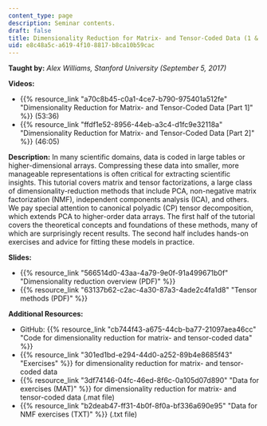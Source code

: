 ```yaml
---
content_type: page
description: Seminar contents.
draft: false
title: Dimensionality Reduction for Matrix- and Tensor-Coded Data (1 & 2)
uid: e8c48a5c-a619-4f10-8817-b8ca10b59cac
---
```

**Taught by:** *Alex Williams, Stanford University (September 5, 2017)*

**Videos:**

- {{% resource_link "a70c8b45-c0a1-4ce7-b790-975401a512fe" "Dimensionality Reduction for Matrix- and Tensor-Coded Data \[Part 1\]" %}} (53:36)
- {{% resource_link "ffdf1e52-8956-44eb-a3c4-d1fc9e32118a" "Dimensionality Reduction for Matrix- and Tensor-Coded Data \[Part 2\]" %}} (46:05)

**Description:** In many scientific domains, data is coded in large tables or higher-dimensional arrays. Compressing these data into smaller, more manageable representations is often critical for extracting scientific insights. This tutorial covers matrix and tensor factorizations, a large class of dimensionality-reduction methods that include PCA, non-negative matrix factorization (NMF), independent components analysis (ICA), and others. We pay special attention to canonical polyadic (CP) tensor decomposition, which extends PCA to higher-order data arrays. The first half of the tutorial covers the theoretical concepts and foundations of these methods, many of which are surprisingly recent results. The second half includes hands-on exercises and advice for fitting these models in practice.

**Slides:**

- {{% resource_link "566514d0-43aa-4a79-9e0f-91a499671b0f" "Dimensionality reduction overview (PDF)" %}}
- {{% resource_link "63137b62-c2ac-4a30-87a3-4ade2c4fa1d8" "Tensor methods (PDF)" %}}

**Additional Resources:**

- GitHub: {{% resource_link "cb744f43-a675-44cb-ba77-21097aea46cc" "Code for dimensionality reduction for matrix- and tensor-coded data" %}}
- {{% resource_link "301ed1bd-e294-44d0-a252-89b4e8685f43" "Exercises" %}} for dimensionality reduction for matrix- and tensor-coded data
- {{% resource_link "3df74146-04fc-46ed-8f6c-0a105d07d890" "Data for exercises (MAT)" %}} for dimensionality reduction for matrix- and tensor-coded data (.mat file)
- {{% resource_link "b2deab47-ff31-4b0f-8f0a-bf336a690e95" "Data for NMF exercises (TXT)" %}} (.txt file)